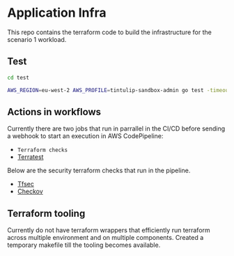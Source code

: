 # Application Infra

This repo contains the terraform code to build the infrastructure for the scenario 1 workload. 
 
## Test
```bash
cd test

AWS_REGION=eu-west-2 AWS_PROFILE=tintulip-sandbox-admin go test -timeout 90m
```
## Actions in workflows

Currently there are two jobs that run in parrallel in the CI/CD before sending a webhook to start an execution in AWS CodePipeline:

- `Terraform checks`
- [Terratest](github.com/gruntwork-io/terratest/modules/terraform)


Below are the security terraform checks that run in the pipeline.

- [Tfsec](https://github.com/tfsec/tfsec)
- [Checkov](https://github.com/bridgecrewio/checkov)

## Terraform tooling

Currently do not have terraform wrappers that efficiently run terraform across multiple environment and on multiple components. Created a temporary makefile till the tooling becomes available. 


